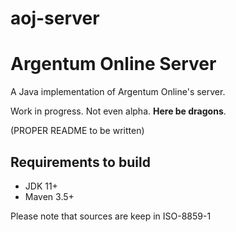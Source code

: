 # aoj-server
# Argentum Online Server
 
A Java implementation of Argentum Online's server.

Work in progress. Not even alpha. __Here be dragons__.

(PROPER README to be written)

## Requirements to build

* JDK 11+
* Maven 3.5+

Please note that sources are keep in ISO-8859-1